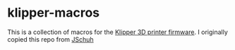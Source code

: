 # klipper-macros

This is a collection of macros for the
[Klipper 3D printer firmware](https://github.com/Klipper3d/klipper). I
originally copied this repo from [JSchuh](https://github.com/jschuh/klipper-macros) 
